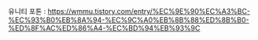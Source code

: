 유니티 포톤 : https://wmmu.tistory.com/entry/%EC%9E%90%EC%A3%BC-%EC%93%B0%EB%8A%94-%EC%9C%A0%EB%8B%88%ED%8B%B0-%ED%8F%AC%ED%86%A4-%EC%BD%94%EB%93%9C